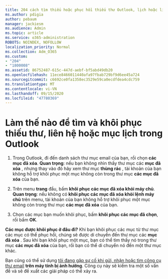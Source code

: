 ```yaml
---
title: 204 cách tìm thiếu hoặc phục hồi thiếu thư Outlook, lịch hoặc liên hệ
ms.author: pdigia
author: pebaum
manager: jackiesm
ms.audience: Admin
ms.topic: article
ms.service: o365-administration
ROBOTS: NOINDEX, NOFOLLOW
localization_priority: Normal
ms.collection: Adm_O365
ms.custom:
- "204"
- "1800008"
ms.assetid: 86752487-615c-447d-aebf-bf5abd49db20
ms.openlocfilehash: 11ece8466011440afa97fbab729bf9d6ee45a724
ms.sourcegitcommit: c6692ce0fa1358ec3529e59ca0ecdfdea4cdc759
ms.translationtype: MT
ms.contentlocale: vi-VN
ms.lasthandoff: 09/15/2020
ms.locfileid: "47780369"
---
```

# <a name="how-to-find-and-recover-missing-messages-contacts-or-calendar-items-in-outlook"></a>Làm thế nào để tìm và khôi phục thiếu thư, liên hệ hoặc mục lịch trong Outlook

1. Trong Outlook, đi đến danh sách thư mục email của bạn, rồi chọn **các mục đã xóa**. **Quan trọng**: nếu bạn không nhìn thấy thư mục các **mục đã xóa** , nhưng thay vào đó hãy xem thư mục **thùng rác** , tài khoản của bạn không hỗ trợ khôi phục một mục không còn trong thư mục **các mục đã xóa** của bạn.

2. Trên menu **trang** đầu, bấm **khôi phục các mục đã xóa khỏi máy chủ**. **Quan trọng**: nếu không có **khôi phục các mục đã xóa khỏi lệnh máy chủ** trên menu, tài khoản của bạn không hỗ trợ khôi phục một mục không còn trong thư mục **các mục đã xóa** của bạn.

3. Chọn các mục bạn muốn khôi phục, bấm **khôi phục các mục đã chọn**, rồi bấm **OK**.

**Các mục được khôi phục ở đâu đi?** Khi bạn khôi phục các mục từ thư mục các mục có thể phục hồi, chúng sẽ được di chuyển đến thư mục các **mục đã xóa** . Sau khi bạn khôi phục một mục, bạn có thể tìm thấy nó trong thư mục **các mục đã xóa** của bạn, rồi bạn có thể di chuyển nó đến một thư mục khác.

Bạn cũng có thể sử dụng [tôi đang gặp sự cố khi gửi, nhận hoặc tìm công cụ thư email](https://aka.ms/SaRA-OutlookSendReceive) **trên máy tính bị ảnh hưởng**. Công cụ này sẽ kiểm tra một số vấn đề và sẽ đề xuất các giải pháp có thể xảy ra.
